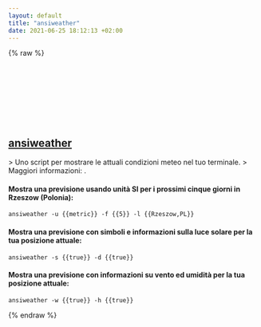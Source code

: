 ```yaml
---
layout: default
title: "ansiweather"
date: 2021-06-25 18:12:13 +02:00
---
```

{% raw %}
<h2 id="ansiweather">
  <a href="/it/common/ansiweather.html">ansiweather</a> <a href="#ansiweather"><svg class="icon">
    <use href="/assets/images/unicode_sprite.svg#link" />
  </svg></a>
</h2>
> Uno script per mostrare le attuali condizioni meteo nel tuo terminale.
> Maggiori informazioni: <https://github.com/fcambus/ansiweather>.

#### Mostra una previsione usando unità SI per i prossimi cinque giorni in Rzeszow (Polonia):
```shell
ansiweather -u {{metric}} -f {{5}} -l {{Rzeszow,PL}}
```
#### Mostra una previsione con simboli e informazioni sulla luce solare per la tua posizione attuale:
```shell
ansiweather -s {{true}} -d {{true}}
```
#### Mostra una previsione con informazioni su vento ed umidità per la tua posizione attuale:
```shell
ansiweather -w {{true}} -h {{true}}
```
{% endraw %}